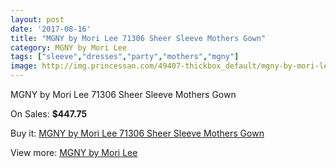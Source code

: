 ```yaml
---
layout: post
date: '2017-08-16'
title: "MGNY by Mori Lee 71306 Sheer Sleeve Mothers Gown"
category: MGNY by Mori Lee
tags: ["sleeve","dresses","party","mothers","mgny"]
image: http://img.princessan.com/49407-thickbox_default/mgny-by-mori-lee-71306-sheer-sleeve-mothers-gown.jpg
---
```

MGNY by Mori Lee 71306 Sheer Sleeve Mothers Gown

On Sales: **$447.75**
<a href="https://www.princessan.com/en/mgny-by-mori-lee/22312-mgny-by-mori-lee-71306-sheer-sleeve-mothers-gown.html"><amp-img layout="responsive" width="600" height="600" src="//img.princessan.com/49407-thickbox_default/mgny-by-mori-lee-71306-sheer-sleeve-mothers-gown.jpg" alt="MGNY by Mori Lee 71306 Sheer Sleeve Mothers Gown 0" /></a>
<a href="https://www.princessan.com/en/mgny-by-mori-lee/22312-mgny-by-mori-lee-71306-sheer-sleeve-mothers-gown.html"><amp-img layout="responsive" width="600" height="600" src="//img.princessan.com/49409-thickbox_default/mgny-by-mori-lee-71306-sheer-sleeve-mothers-gown.jpg" alt="MGNY by Mori Lee 71306 Sheer Sleeve Mothers Gown 1" /></a>
<a href="https://www.princessan.com/en/mgny-by-mori-lee/22312-mgny-by-mori-lee-71306-sheer-sleeve-mothers-gown.html"><amp-img layout="responsive" width="600" height="600" src="//img.princessan.com/49408-thickbox_default/mgny-by-mori-lee-71306-sheer-sleeve-mothers-gown.jpg" alt="MGNY by Mori Lee 71306 Sheer Sleeve Mothers Gown 2" /></a>

Buy it: [MGNY by Mori Lee 71306 Sheer Sleeve Mothers Gown](https://www.princessan.com/en/mgny-by-mori-lee/22312-mgny-by-mori-lee-71306-sheer-sleeve-mothers-gown.html "MGNY by Mori Lee 71306 Sheer Sleeve Mothers Gown")

View more: [MGNY by Mori Lee](https://www.princessan.com/en/186-mgny-by-mori-lee "MGNY by Mori Lee")